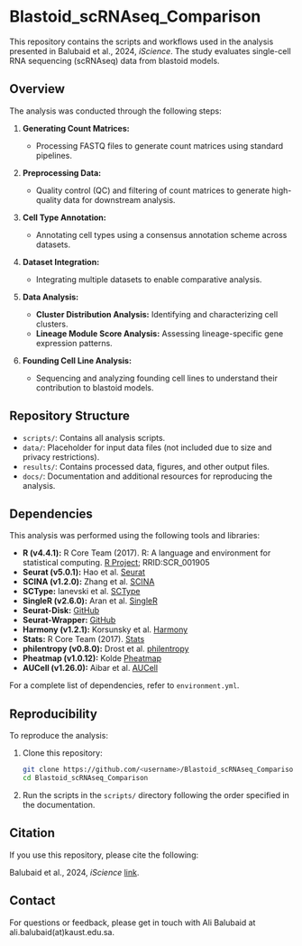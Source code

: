 # Blastoid_scRNAseq_Comparison

This repository contains the scripts and workflows used in the analysis presented in Balubaid et al., 2024, *iScience*. The study evaluates single-cell RNA sequencing (scRNAseq) data from blastoid models.

## Overview
The analysis was conducted through the following steps:

1. **Generating Count Matrices:**
   - Processing FASTQ files to generate count matrices using standard pipelines.

2. **Preprocessing Data:**
   - Quality control (QC) and filtering of count matrices to generate high-quality data for downstream analysis.

3. **Cell Type Annotation:**
   - Annotating cell types using a consensus annotation scheme across datasets.

4. **Dataset Integration:**
   - Integrating multiple datasets to enable comparative analysis.

5. **Data Analysis:**
   - **Cluster Distribution Analysis:** Identifying and characterizing cell clusters.
   - **Lineage Module Score Analysis:** Assessing lineage-specific gene expression patterns.

6. **Founding Cell Line Analysis:**
   - Sequencing and analyzing founding cell lines to understand their contribution to blastoid models.

## Repository Structure
- `scripts/`: Contains all analysis scripts.
- `data/`: Placeholder for input data files (not included due to size and privacy restrictions).
- `results/`: Contains processed data, figures, and other output files.
- `docs/`: Documentation and additional resources for reproducing the analysis.

## Dependencies
This analysis was performed using the following tools and libraries:

- **R (v4.4.1):** R Core Team (2017). R: A language and environment for statistical computing. [R Project](http://www.r-project.org/); RRID:SCR_001905
- **Seurat (v5.0.1):** Hao et al. [Seurat](https://satijalab.org/seurat/)
- **SCINA (v1.2.0):** Zhang et al. [SCINA](https://github.com/jcao89757/SCINA)
- **SCType:** Ianevski et al. [SCType](https://github.com/IanevskiAleksandr/sc-type)
- **SingleR (v2.6.0):** Aran et al. [SingleR](https://www.bioconductor.org/packages/release/bioc/html/SingleR.html)
- **Seurat-Disk:** [GitHub](https://github.com/mojaveazure/seurat-disk)
- **Seurat-Wrapper:** [GitHub](https://github.com/satijalab/seurat-wrappers)
- **Harmony (v1.2.1):** Korsunsky et al. [Harmony](https://github.com/immunogenomics/harmony)
- **Stats:** R Core Team (2017). [Stats](https://www.r-project.org/)
- **philentropy (v0.8.0):** Drost et al. [philentropy](https://cran.r-project.org/web/packages/philentropy/)
- **Pheatmap (v1.0.12):** Kolde [Pheatmap](https://cran.r-project.org/web/packages/pheatmap/)
- **AUCell (v1.26.0):** Aibar et al. [AUCell](https://www.bioconductor.org/packages/release/bioc/html/AUCell.html)

For a complete list of dependencies, refer to `environment.yml`.

## Reproducibility
To reproduce the analysis:

1. Clone this repository:
   ```bash
   git clone https://github.com/<username>/Blastoid_scRNAseq_Comparison.git
   cd Blastoid_scRNAseq_Comparison
   ```

3. Run the scripts in the `scripts/` directory following the order specified in the documentation.

## Citation
If you use this repository, please cite the following:

Balubaid et al., 2024, *iScience* [link](https://www.cell.com/iscience/fulltext/S2589-0042(24)02347-2).

## Contact
For questions or feedback, please get in touch with Ali Balubaid at ali.balubaid(at)kaust.edu.sa.


